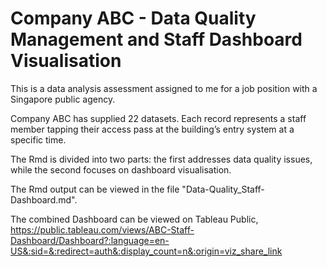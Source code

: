 # Company ABC - Data Quality Management and Staff Dashboard Visualisation

This is a data analysis assessment assigned to me for a job position with a Singapore public agency.

Company ABC has supplied 22 datasets. Each record represents a staff member tapping their access pass at the building’s entry system at a specific time.

The Rmd is divided into two parts: the first addresses data quality issues, while the second focuses on dashboard visualisation.

The Rmd output can be viewed in the file "Data-Quality_Staff-Dashboard.md".

The combined Dashboard can be viewed on Tableau Public, https://public.tableau.com/views/ABC-Staff-Dashboard/Dashboard?:language=en-US&:sid=&:redirect=auth&:display_count=n&:origin=viz_share_link
